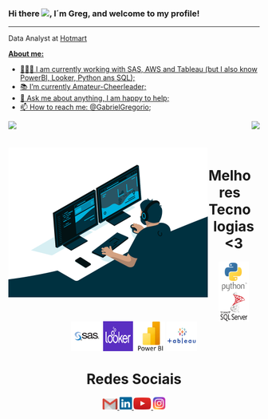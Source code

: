 ### Hi there <img src="https://media.giphy.com/media/hvRJCLFzcasrR4ia7z/giphy.gif" width="25px">, I´m Greg, and welcome to my profile! 


<hr>

Data Analyst at <a target="_blank" href="https://hotmart.com/pt-br">Hotmart 
<!--</a><img src="https://media.giphy.com/media/WUlplcMpOCEmTGBtBW/giphy.gif" width="30"> -->
</em></p>

**About me:**

- 👩🏼‍💻 I am currently working with SAS, AWS and Tableau (but I also know PowerBI, Looker, Python ans SQL);
- 📚 I’m currently Amateur-Cheerleader; 
- 💬 Ask me about anything, I am happy to help;
- 📫 How to reach me: [@GabrielGregorio](https://gabrielgregoriogithub.github.io/links/);

<div>
<img height="180em" src="https://github-readme-stats.vercel.app/api?username=gabrielgregoriogithub&show_icons=true&theme=great-gatsby&include_all_commits=true&count_private=true"/>
<img align="right" height="180em" src="https://github-readme-stats.vercel.app/api/top-langs/?username=gabrielgregoriogithub&layout=compact&langs_count=16&theme=great-gatsby"/>
</div>
<br>


           
      
<div  align="center"> 
  <div style="display: inline_block"><br>
    <img align="left" height="300" alt="coding-time" src="code.gif">
    <h1 align="center">Melhores Tecnologias <3</h1>
    <img align="center" height="60" width="60" alt="python-icon" src="python.png">
    <img align="center" height="60" width="60" alt="react-icon" src="sqlserver.png">
    <img align="center" height="60" width="60" alt="sasguide-icon" src="sasguide.png">
    <img align="center" height="60" width="60" alt="looker-icon" src="logo_looker.png">
    <img align="center" height="60" width="60" alt="powerbi-icon" src="powerbi.png">
    <img align="center" height="60" width="60" alt="tableau-icon" src="Tableau.png">
   </div>
    
 
  <h1 align="center">Redes Sociais</h1>
    <a href = "mailto: gabrielgregorio10@gmail.com">
      <img width="30" src="gmail.svg">
    </a>
       <a href = "https://www.linkedin.com/in/gabrielgregorio/">
      <img width="25" src="linkedin.svg">
    </a>
    <a href = "https://www.youtube.com/@CanalGabrielGregorio">
      <img width="35" src="youtube.svg">
    </a>
    <a href = "https://www.instagram.com/canalgabrielgregorio/">
      <img width="25" src="instagram.png">
    </a>
</div>

 
